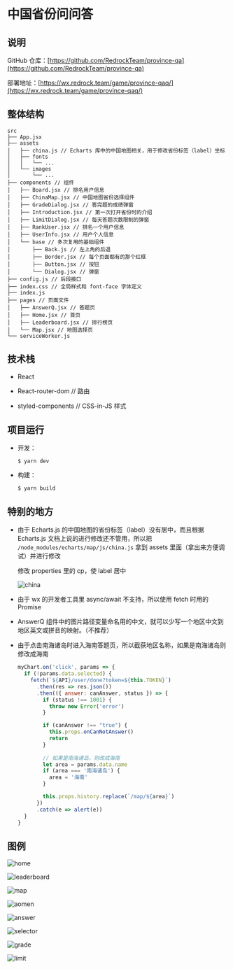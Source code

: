 # 中国省份问问答

## 说明

GitHub 仓库：[https://github.com/RedrockTeam/province-qa](https://github.com/RedrockTeam/province-qa)

部署地址：[https://wx.redrock.team/game/province-qaq/](https://wx.redrock.team/game/province-qaq/)

## 整体结构

```
src
├── App.jsx
├── assets
│   ├── china.js // Echarts 库中的中国地图相关，用于修改省份标签（label）坐标
│   ├── fonts
│   │   └── ...
│   └── images
│       └── ...
├── components // 组件
│   ├── Board.jsx // 排名用户信息
│   ├── ChinaMap.jsx // 中国地图省份选择组件
│   ├── GradeDialog.jsx // 答完题的成绩弹窗
│   ├── Introduction.jsx // 第一次打开省份时的介绍
│   ├── LimitDialog.jsx // 每天答题次数限制的弹窗
│   ├── RankUser.jsx // 排名一个用户信息
│   ├── UserInfo.jsx // 用户个人信息
│   └── base // 多次复用的基础组件
│       ├── Back.js // 左上角的后退
│       ├── Border.jsx // 每个页面都有的那个红框
│       ├── Button.jsx // 按钮
│       └── Dialog.jsx // 弹窗
├── config.js // 后段接口
├── index.css // 全局样式和 font-face 字体定义
├── index.js
├── pages // 页面文件
│   ├── AnswerQ.jsx // 答题页
│   ├── Home.jsx // 首页
│   ├── Leaderboard.jsx // 排行榜页
│   └── Map.jsx // 地图选择页
└── serviceWorker.js
```

## 技术栈

* React

* React-router-dom // 路由

* styled-components // CSS-in-JS 样式

## 项目运行

* 开发：

  ```shell
  $ yarn dev
  ```

* 构建：

  ```shell
  $ yarn build
  ```

## 特别的地方

* 由于 Echarts.js 的中国地图的省份标签（label）没有居中，而且根据 Echarts.js 文档上说的进行修改还不管用，所以把 `/node_modules/echarts/map/js/china.js` 拿到 assets 里面（拿出来方便调试）并进行修改

  修改 properties 里的 cp，使 label 居中

  ![china](./README.assets/map-source.png)

* 由于 wx 的开发者工具里 async/await 不支持，所以使用 fetch 时用的 Promise

* AnswerQ 组件中的图片路径变量命名用的中文，就可以少写一个地区中文到地区英文或拼音的映射。（不推荐）

* 由于点击南海诸岛时进入海南答题页，所以截获地区名称，如果是南海诸岛则修改成海南

  ```js
  myChart.on('click', params => {
    if (!params.data.selected) {
      fetch(`${API}/user/done?token=${this.TOKEN}`)
        .then(res => res.json())
        .then(({ answer: canAnswer, status }) => {
          if (status !== 1001) {
            throw new Error('error')
          }

          if (canAnswer !== "true") {
            this.props.onCanNotAnswer()
            return
          }
          
          // 如果是南海诸岛，则改成海南
          let area = params.data.name
          if (area === '南海诸岛') {
            area = '海南'
          }

          this.props.history.replace(`/map/${area}`)
        })
        .catch(e => alert(e))
    }
  }
  ```

## 图例

![home](./README.assets/home.jpg)

![leaderboard](./README.assets/leaderboard.jpg)

![map](./README.assets/map.jpg)

![aomen](./README.assets/aomen.jpg)

![answer](./README.assets/answer.jpg)

![selector](./README.assets/selector.jpg)

![grade](./README.assets/grade.jpg)

![limit](./README.assets/limit.jpg)
